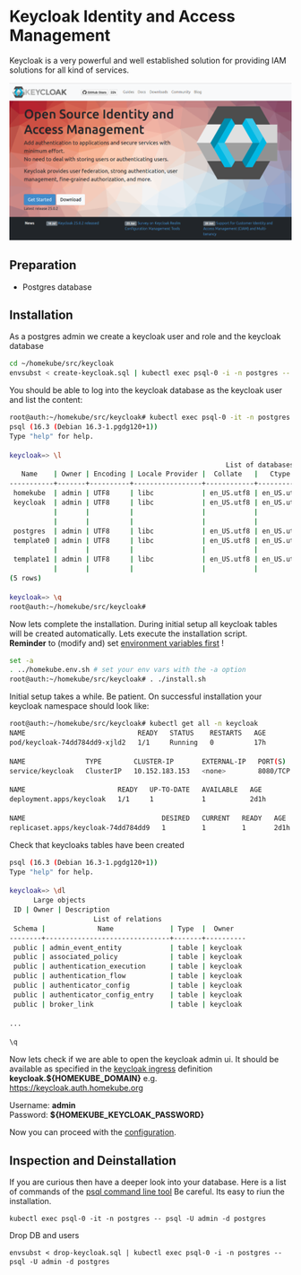 # Keycloak Identity and Access Management

Keycloak is a very powerful and well established solution for providing IAM solutions for all kind of services.  

[![](images/keycloak/0-keycloak-org.png)](https://www.keycloak.org)

## Preparation


- Postgres database


## Installation

As a postgres admin we create a keycloak user and role and the keycloak database  

```bash
cd ~/homekube/src/keycloak
envsubst < create-keycloak.sql | kubectl exec psql-0 -i -n postgres -- psql -U admin -d postgres
```

You should be able to log into the keycloak database as the keycloak user and list the content:

```bash
root@auth:~/homekube/src/keycloak# kubectl exec psql-0 -it -n postgres -- psql -U keycloak -d keycloak
psql (16.3 (Debian 16.3-1.pgdg120+1))
Type "help" for help.

keycloak=> \l
                                                      List of databases
   Name    | Owner | Encoding | Locale Provider |  Collate   |   Ctype    | ICU Locale | ICU Rules |    Access privileges    
-----------+-------+----------+-----------------+------------+------------+------------+-----------+-------------------------
 homekube  | admin | UTF8     | libc            | en_US.utf8 | en_US.utf8 |            |           | 
 keycloak  | admin | UTF8     | libc            | en_US.utf8 | en_US.utf8 |            |           | =Tc/admin              +
           |       |          |                 |            |            |            |           | admin=CTc/admin        +
           |       |          |                 |            |            |            |           | keycloak_role=CTc/admin
 postgres  | admin | UTF8     | libc            | en_US.utf8 | en_US.utf8 |            |           | 
 template0 | admin | UTF8     | libc            | en_US.utf8 | en_US.utf8 |            |           | =c/admin               +
           |       |          |                 |            |            |            |           | admin=CTc/admin
 template1 | admin | UTF8     | libc            | en_US.utf8 | en_US.utf8 |            |           | =c/admin               +
           |       |          |                 |            |            |            |           | admin=CTc/admin
(5 rows)

keycloak=> \q
root@auth:~/homekube/src/keycloak#
```

Now lets complete the installation. During initial setup all keycloak tables will be created automatically.
Lets execute the installation script.  
**Reminder** to (modify and) set [environment variables first](../src/homekube.env.sh) !


```bash
set -a
. ../homekube.env.sh # set your env vars with the -a option
root@auth:~/homekube/src/keycloak# . ./install.sh
```

Initial setup takes a while. Be patient.
On successful installation your keycloak namespace should look like:

```bash
root@auth:~/homekube/src/keycloak# kubectl get all -n keycloak
NAME                            READY   STATUS    RESTARTS   AGE
pod/keycloak-74dd784dd9-xjld2   1/1     Running   0          17h

NAME               TYPE        CLUSTER-IP       EXTERNAL-IP   PORT(S)    AGE
service/keycloak   ClusterIP   10.152.183.153   <none>        8080/TCP   2d1h

NAME                       READY   UP-TO-DATE   AVAILABLE   AGE
deployment.apps/keycloak   1/1     1            1           2d1h

NAME                                  DESIRED   CURRENT   READY   AGE
replicaset.apps/keycloak-74dd784dd9   1         1         1       2d1h
```

Check that keycloaks tables have been created

```bash
psql (16.3 (Debian 16.3-1.pgdg120+1))                                                                                                                                                                                                            
Type "help" for help.                                                                                                                                                                                                                            
                                                                                                                                                                                                                                                 
keycloak=> \dl                                                                                                                                                                                                                                   
      Large objects                                                                                                                                                                                                                              
 ID | Owner | Description                                                                                                                                                                                                                        
                     List of relations                                                                                                                                                                                                           
 Schema |             Name              | Type  |  Owner   
--------+-------------------------------+-------+----------
 public | admin_event_entity            | table | keycloak
 public | associated_policy             | table | keycloak
 public | authentication_execution      | table | keycloak
 public | authentication_flow           | table | keycloak
 public | authenticator_config          | table | keycloak
 public | authenticator_config_entry    | table | keycloak
 public | broker_link                   | table | keycloak

...

\q
```

Now lets check if we are able to open the keycloak admin ui. It should be available as specified in the [keycloak ingress](../src/keycloak/ingress.yaml) definition
**keycloak.${HOMEKUBE_DOMAIN}** e.g. https://keycloak.auth.homekube.org  

Username: **admin**  
Password: **${HOMEKUBE_KEYCLOAK_PASSWORD}**

Now you can proceed with the [configuration](keycloak-configuration.md).

## Inspection and Deinstallation

If you are curious then have a deeper look into your database. 
Here is a list of commands of the [psql command line tool](https://www.postgresql.org/docs/current/app-psql.html) 
Be careful. Its easy to riun the installation.

```
kubectl exec psql-0 -it -n postgres -- psql -U admin -d postgres
```

Drop DB and users
```
envsubst < drop-keycloak.sql | kubectl exec psql-0 -i -n postgres -- psql -U admin -d postgres
```
